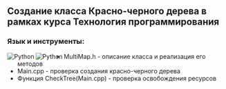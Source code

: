 ## Создание класса Красно-черного дерева в рамках курса Технология программирования
### Язык и инструменты:
[<img align="left" alt="Python" src="https://img.icons8.com/ios-filled/50/000000/c-plus-plus-logo.png" />](https://cppreference.com/Cpp_STL_ReferenceManual.pdf)
[<img align="left" alt="Python" src="https://img.icons8.com/ios-filled/50/000000/qt.png" />](https://doc.qt.io/qt-6/qthelp-framework.html) 




- MultiMap.h - описание класса и реализация его методов
- Main.cpp - проверка создания красно-черного дерева
- Функция CheckTree(Main.cpp) - проверка освобождения ресурсов


